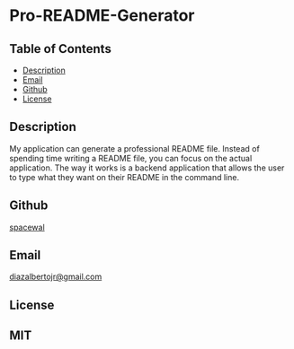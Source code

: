 # Pro-README-Generator


 ## Table of Contents 
 
 - [Description](#description)
 - [Email](#email)
 - [Github](#github)
 - [License](#license)

## Description

My application can generate a professional README file. Instead of spending time writing a README file, you can focus on the actual application. The way it works is a backend application that allows the user to type what they want on their README in the command line.

## Github

[spacewal](https://github.comspacewal)

## Email

diazalbertojr@gmail.com

## License

MIT
---
 
